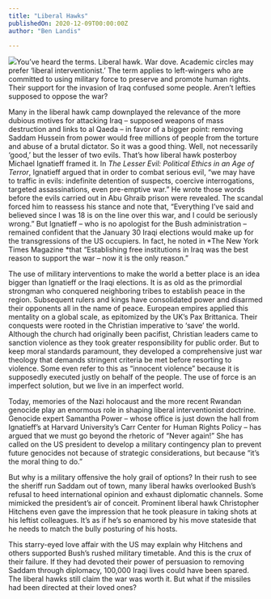 ```yaml
---
title: "Liberal Hawks"
publishedOn: 2020-12-09T00:00:00Z
author: "Ben Landis"

---
```


![](/images/articles/5fd14b9a602ed384ca7fbf00_liberal_hawks_article_boys_staring_dead_body_600x600_1.jpg)You’ve heard the terms. Liberal hawk. War dove. Academic circles may prefer ‘liberal interventionist.’ The term applies to left-wingers who are committed to using military force to preserve and promote human rights. Their support for the invasion of Iraq confused some people. Aren’t lefties supposed to oppose the war? 

Many in the liberal hawk camp downplayed the relevance of the more dubious motives for attacking Iraq – supposed weapons of mass destruction and links to al Qaeda – in favor of a bigger point: removing Saddam Hussein from power would free millions of people from the torture and abuse of a brutal dictator. So it was a good thing. Well, not necessarily ‘good,’ but the lesser of two evils. That’s how liberal hawk posterboy Michael Ignatieff framed it. In *The Lesser Evil: Political Ethics in an Age of Terror*, Ignatieff argued that in order to combat serious evil, “we may have to traffic in evils: indefinite detention of suspects, coercive interrogations, targeted assassinations, even pre-emptive war.” He wrote those words before the evils carried out in Abu Ghraib prison were revealed. The scandal forced him to reassess his stance and note that, “Everything I’ve said and believed since I was 18 is on the line over this war, and I could be seriously wrong.” But Ignatieff – who is no apologist for the Bush administration – remained confident that the January 30 Iraqi elections would make up for the transgressions of the US occupiers. In fact, he noted in *The New York Times Magazine *that “Establishing free institutions in Iraq was the best reason to support the war – now it is the only reason.”

The use of military interventions to make the world a better place is an idea bigger than Ignatieff or the Iraqi elections. It is as old as the primordial strongman who conquered neighboring tribes to establish peace in the region. Subsequent rulers and kings have consolidated power and disarmed their opponents all in the name of peace. European empires applied this mentality on a global scale, as epitomized by the UK’s Pax Brittanica. Their conquests were rooted in the Christian imperative to ‘save’ the world. Although the church had originally been pacifist, Christian leaders came to sanction violence as they took greater responsibility for public order. But to keep moral standards paramount, they developed a comprehensive just war theology that demands stringent criteria be met before resorting to violence. Some even refer to this as “innocent violence” because it is supposedly executed justly on behalf of the people. The use of force is an imperfect solution, but we live in an imperfect world.

Today, memories of the Nazi holocaust and the more recent Rwandan genocide play an enormous role in shaping liberal interventionist doctrine. Genocide expert Samantha Power – whose office is just down the hall from Ignatieff’s at Harvard University’s Carr Center for Human Rights Policy – has argued that we must go beyond the rhetoric of “Never again!” She has called on the US president to develop a military contingency plan to prevent future genocides not because of strategic considerations, but because “it’s the moral thing to do.” 

But why is a military offensive the holy grail of options? In their rush to see the sheriff run Saddam out of town, many liberal hawks overlooked Bush’s refusal to heed international opinion and exhaust diplomatic channels. Some mimicked the president’s air of conceit. Prominent liberal hawk Christopher Hitchens even gave the impression that he took pleasure in taking shots at his leftist colleagues. It’s as if he’s so enamored by his move stateside that he needs to match the bully posturing of his hosts. 

This starry-eyed love affair with the US may explain why Hitchens and others supported Bush’s rushed military timetable. And this is the crux of their failure. If they had devoted their power of persuasion to removing Saddam through diplomacy, 100,000 Iraqi lives could have been spared. The liberal hawks still claim the war was worth it. But what if the missiles had been directed at their loved ones?